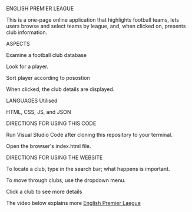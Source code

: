 ENGLISH PREMIER LEAGUE

This is a one-page online application that highlights football teams, lets users browse and select teams by league, and, when clicked on, presents club information.

ASPECTS

Examine a football club database

 Look for a player.

 Sort player according to posostion

 When clicked, the club details are displayed.

LANGUAGES Utilised

HTML, CSS, JS, and JSON

DIRECTIONS FOR USING THIS CODE

Run Visual Studio Code after cloning this repository to your terminal.

Open the browser's index.html file.

DIRECTIONS FOR USING THE WEBSITE

To locate a club, type in the search bar; what happens is important.

To move through clubs, use the dropdown menu.

Click a club to see more details

The video below explains more
[English Premier Laegue](https://drive.google.com/file/d/1AR4NFC4_1WoKmGxNCKovCGGk89dZS4xY/view?usp=sharing)
